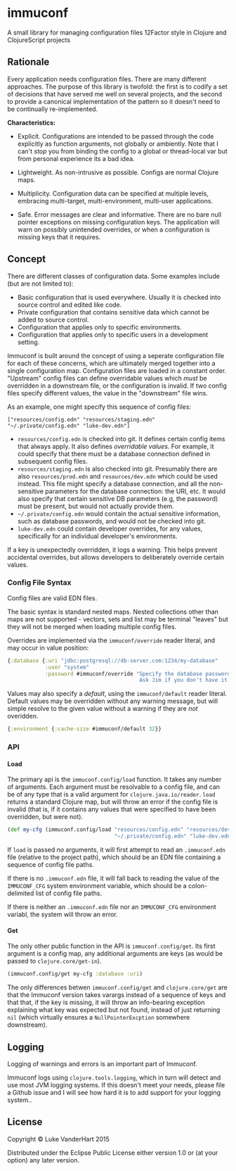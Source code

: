 # immuconf

A small library for managing configuration files 12Factor style in Clojure and ClojureScript projects

## Rationale

Every application needs configuration files. There are many different
approaches. The purpose of this library is twofold: the first is to
codify a set of decisions that have served me well on several
projects, and the second to provide a canonical implementation of the
pattern so it doesn't need to be continually re-implemented.

**Characteristics:**

- Explicit. Configurations are intended to be passed through the code
  explicitly as function arguments, not globally or ambiently. Note
  that I can't *stop* you from binding the config to a global or
  thread-local var but from personal experience its a bad idea.

- Lightweight. As non-intrusive as possible. Configs are normal
  Clojure maps.

- Multiplicity. Configuration data can be specified at multiple
  levels, embracing multi-target, multi-environment, multi-user
  applications.

- Safe. Error messages are clear and informative. There are no bare
  null pointer exceptions on missing configuration keys. The
  application will warn on possibly unintended overrides, or when a
  configuration is missing keys that it requires.

## Concept

There are different classes of configuration data. Some examples
include (but are not limited to):

- Basic configuration that is used everywhere. Usually it is checked
  into source control and edited like code.
- Private configuration that contains sensitive data which cannot be
  added to source control.
- Configuration that applies only to specific environments.
- Configuration that applies only to specific users in a development
  setting.

Immuconf is built around the concept of using a seperate configuration
file for each of these concerns, which are ultimately merged together
into a single configuration map. Configuration files are loaded in a
constant order. "Upstream" config files can define overridable values
which *must* be overridden in a downstream file, or the configuration
is invalid. If two config files specify different values, the value in
the "downstream" file wins.

As an example, one might specify this sequence of config files:

    ["resources/config.edn" "resources/staging.edn" "~/.private/config.edn" "luke-dev.edn"]

- `resources/config.edn` is checked into git. It defines certain
  config items that always apply. It also defines _overridable
  values_. For example, it could specify that there must be a database
  connection defined in subsequent config files.
- `resources/staging.edn` is also checked into git. Presumably there
  are also `resources/prod.edn` and `resources/dev.edn` which could be
  used instead. This file might specify a database connection, and all
  the non-sensitive parameters for the database connection: the URI,
  etc. It would also specify that certain sensitive DB parameters
  (e.g, the password) must be present, but would not actually provide them.
- `~/.private/config.edn` would contain the actual sensitive
  information, such as database passwords, and would not be checked
  into git.
- `luke-dev.edn` could contain developer overrides, for any values,
  specifically for an individual developer's environments.

If a key is unexpectedly overridden, it logs a warning. This helps
prevent accidental overrides, but allows developers to deliberately
override certain values.

### Config File Syntax

Config files are valid EDN files.

The basic syntax is standard nested maps. Nested collections other than
maps are not supported - vectors, sets and list may be terminal
"leaves" but they will not be merged when loading multiple config
files.

Overrides are implemented via the `immuconf/override` reader literal,
and may occur in value position:

```clojure
{:database {:uri "jdbc:postgresql://db-server.com:1234/my-database"
            :user "system"
            :password #immuconf/override "Specify the database password here.
                                          Ask Jim if you don't have it."}}
```

Values may also specify a *default*, using the `immuconf/default`
reader literal. Default values may be overridden without any warning
message, but will simple resolve to the given value without a warning
if they are *not* overidden.

```clojure
{:environment {:cache-size #immuconf/default 32}}
```

### API

#### Load

The primary api is the `immuconf.config/load` function. It takes any
number of arguments. Each argument must be resolvable to a config
file, and can be of any type that is a valid argument for
`clojure.java.io/reader`. `load` returns a standard Clojure map, but
will throw an error if the config file is invalid (that is, if it
contains any values that were specified to have been overridden, but
were not).

```clojure
(def my-cfg (immuconf.config/load "resources/config.edn" "resources/dev.edn"
                                  "~/.private/config.edn" "luke-dev.edn"))
```

If `load` is passed *no* arguments, it will first attempt to read an
`.immuconf.edn` file (relative to the project path), which should be
an EDN file containing a sequence of config file paths.

If there is no `.immuconf.edn` file, it will fall back to reading the
value of the `IMMUCONF_CFG` system environment variable, which should
be a colon-delimited list of config file paths.

If there is neither an `.immuconf.edn` file nor an `IMMUCONF_CFG`
environment variabl, the system will throw an error.

#### Get

The only other public function in the API is
`immuconf.config/get`. Its first argument is a config map, any
additional arguments are keys (as would be passed to
`clojure.core/get-in`).

```clojure
(immuconf.config/get my-cfg :database :uri)
```

The only differences betwen `immuconf.config/get` and
`clojure.core/get` are that the Immuconf version takes varargs instead
of a sequence of keys and that that, if the key is missing, it will
throw an info-bearing exception explaining what key was expected but
not found, instead of just returning `nil` (which virtually ensures a
`NullPointerExcption` somewhere downstream).

## Logging

Logging of warnings and errors is an important part of Immuconf.

Immuconf logs using `clojure.tools.logging`, which in turn will detect
and use most JVM logging systems. If this doesn't meet your needs,
please file a Github issue and I will see how hard it is to add
support for your logging system..

## License

Copyright © Luke VanderHart 2015

Distributed under the Eclipse Public License either version 1.0 or (at
your option) any later version.
